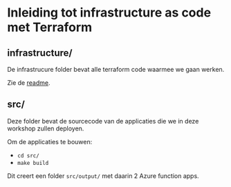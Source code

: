 # Inleiding tot infrastructure as code met Terraform

## infrastructure/

De infrastrucure folder bevat alle terraform code waarmee we gaan werken.

Zie de [readme](./infrastructure/README.md).

## src/

Deze folder bevat de sourcecode van de applicaties die we in deze workshop zullen deployen.

Om de applicaties te bouwen:
- ```cd src/```
- ```make build```

Dit creert een folder ```src/output/``` met daarin 2 Azure function apps.